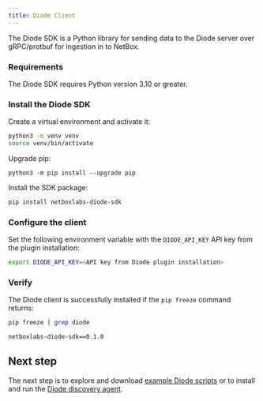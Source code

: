 ```yaml
---
title: Diode Client
---
```

The Diode SDK is a Python library for sending data to the Diode server over gRPC/protbuf for ingestion in to NetBox.

### Requirements 

The Diode SDK requires Python version 3.10 or greater.

### Install the Diode SDK

Create a virtual environment and activate it:

```bash
python3 -m venv venv
source venv/bin/activate
```

Upgrade pip:

```
python3 -m pip install --upgrade pip
```

Install the SDK package:

```bash
pip install netboxlabs-diode-sdk
```

### Configure the client

Set the following environment variable with the `DIODE_API_KEY` API key from the plugin installation:

```bash
export DIODE_API_KEY=<API key from Diode plugin installation>
```

### Verify

The Diode client is successfully installed if the `pip freeze` command returns:

```bash
pip freeze | grep diode
```
```{.bash .no-copy}
netboxlabs-diode-sdk==0.1.0
```

## Next step

The next step is to explore and download [example Diode scripts](https://github.com/netboxlabs/netbox-learning/tree/develop/diode) or to install and run the [Diode discovery agent](diode-agent.md).
